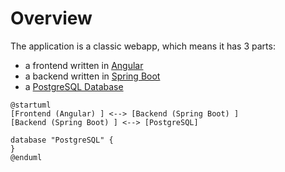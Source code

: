 # Overview

The application is a classic webapp, which means it has 3 parts:
- a frontend written in [Angular](https://angular.dev/)
- a backend written in [Spring Boot](https://spring.io/projects/spring-boot)
- a [PostgreSQL Database](https://www.postgresql.org/)

```plantuml
@startuml
[Frontend (Angular) ] <--> [Backend (Spring Boot) ]
[Backend (Spring Boot) ] <--> [PostgreSQL]

database "PostgreSQL" {
}
@enduml
```